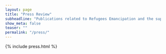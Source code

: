 ```yaml
---
layout: page
title: "Press Review"
subheadline: "Publications related to Refugees Emancipation and the support campaign"
show_meta: false
teaser: ""
permalink: "/press/"
---
```

{% include press.html %}
